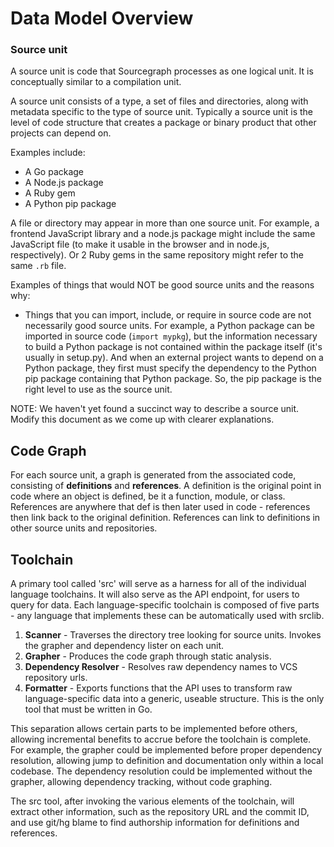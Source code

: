 # Data Model Overview

### Source unit

A source unit is code that Sourcegraph processes as one logical unit. It is
conceptually similar to a compilation unit.

A source unit consists of a type, a set of files and directories, along with
metadata specific to the type of source unit. Typically a source unit is the
level of code structure that creates a package or binary product that other
projects can depend on.

Examples include:

* A Go package
* A Node.js package
* A Ruby gem
* A Python pip package

A file or directory may appear in more than one source unit. For example, a
frontend JavaScript library and a node.js package might include the same
JavaScript file (to make it usable in the browser and in node.js, respectively).
Or 2 Ruby gems in the same repository might refer to the same `.rb` file.

Examples of things that would NOT be good source units and the reasons why:

* Things that you can import, include, or require in source code are not
  necessarily good source units. For example, a Python package can be imported
  in source code (`import mypkg`), but the information necessary to build a
  Python package is not contained within the package itself (it's usually in
  setup.py). And when an external project wants to depend on a Python package,
  they first must specify the dependency to the Python pip package containing
  that Python package. So, the pip package is the right level to use as the
  source unit.


NOTE: We haven't yet found a succinct way to describe a source unit. Modify this
document as we come up with clearer explanations.

## Code Graph

For each source unit, a graph is generated from the associated code, consisting
of **definitions** and **references**. A definition is the original point in
code where an object is defined, be it a function, module, or class. References
are anywhere that def is then later used in code - references then link back to
the original definition. References can link to definitions in other source
units and repositories.

## Toolchain

A primary tool called 'src' will serve as a harness for all of the individual
language toolchains. It will also serve as the API endpoint, for users to query
for data. Each language-specific toolchain is composed of five parts - any
language that implements these can be automatically used with srclib.

1. **Scanner** - Traverses the directory tree looking for source units. Invokes
   the grapher and dependency lister on each unit.
2. **Grapher** - Produces the code graph through static analysis.
3. **Dependency Resolver** - Resolves raw dependency names to VCS repository
   urls.
4. **Formatter** - Exports functions that the API uses to transform raw
   language-specific data into a generic, useable structure. This is the only
   tool that must be written in Go.

This separation allows certain parts to be implemented before others, allowing
incremental benefits to accrue before the toolchain is complete. For example,
the grapher could be implemented before proper dependency resolution, allowing
jump to definition and documentation only within a local codebase. The
dependency resolution could be implemented without the grapher, allowing
dependency tracking, without code graphing.

The src tool, after invoking the various elements of the toolchain, will extract
other information, such as the repository URL and the commit ID, and use git/hg
blame to find authorship information for definitions and references.
